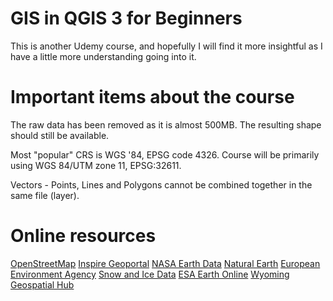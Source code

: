 # GIS in QGIS 3 for Beginners

This is another Udemy course, and hopefully I will find it more insightful as I have a little more understanding going into it. 




# Important items about the course

The raw data has been removed as it is almost 500MB. The resulting shape should still be available.

Most "popular" CRS is WGS '84, EPSG code 4326. Course will be primarily using WGS 84/UTM zone 11, EPSG:32611.

Vectors - Points, Lines and Polygons cannot be combined together in the same file (layer). 









# Online resources

[OpenStreetMap](https://www.openstreetmap.org)
[Inspire Geoportal](https://inspire-geoportal.ec.europa.eu)
[NASA Earth Data](https://search.earthdata.nasa.gov/search)
[Natural Earth](https://www.naturalearthdata.com/downloads/)
[European Environment Agency](https://www.eea.europa.eu/data-and-maps)
[Snow and Ice Data](https://nsidc.org/data/search/#keywords=snow/sortKeys=score,,desc/facetFilters=%257B%257D/pageNumber=1/itemsPerPage=25)
[ESA Earth Online](https://earth.esa.int/eogateway)
[Wyoming Geospatial Hub](https://data.geospatialhub.org)


